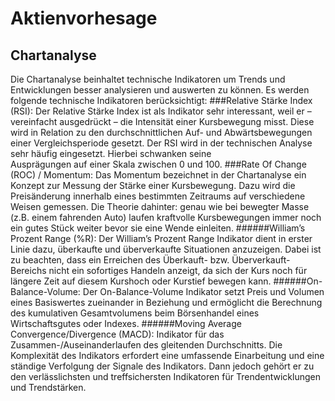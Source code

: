 # Aktienvorhesage

## Chartanalyse
Die Chartanalyse beinhaltet technische Indikatoren um Trends und Entwicklungen besser analysieren und auswerten zu können. Es werden folgende technische Indikatoren berücksichtigt:
###Relative Stärke Index (RSI):
    Der Relative Stärke Index ist als Indikator sehr interessant, weil er – vereinfacht ausgedrückt – die Intensität einer Kursbewegung misst. Diese wird in Relation zu den
    durchschnittlichen Auf- und Abwärtsbewegungen einer Vergleichsperiode gesetzt. Der RSI wird in der technischen Analyse sehr häufig eingesetzt. Hierbei schwanken seine   
    Ausprägungen auf einer Skala zwischen 0 und 100.
###Rate Of Change (ROC) / Momentum:
    Das Momentum bezeichnet in der Chartanalyse ein Konzept zur Messung der Stärke einer Kursbewegung. Dazu wird die Preisänderung innerhalb eines bestimmten Zeitraums auf 
    verschiedene Weisen gemessen. Die Theorie dahinter: genau wie bei bewegter Masse (z.B. einem fahrenden Auto) laufen kraftvolle Kursbewegungen immer noch ein gutes Stück weiter 
    bevor sie eine Wende einleiten.
######William’s Prozent Range (%R):
    Der William’s Prozent Range Indikator dient in erster Linie dazu,  überkaufte und überverkaufte Situationen 
    anzuzeigen. Dabei ist zu beachten, dass ein Erreichen des Überkauft- bzw. Überverkauft-Bereichs nicht ein sofortiges Handeln anzeigt, da sich der Kurs noch für längere 
    Zeit auf diesem Kurshoch oder Kurstief bewegen kann.
######On-Balance-Volume:
    Der On-Balance-Volume Indikator setzt Preis und Volumen eines Basiswertes zueinander in Beziehung und ermöglicht die 
    Berechnung des kumulativen Gesamtvolumens beim Börsenhandel eines Wirtschaftsgutes oder Indexes.
######Moving Average Convergence/Divergence (MACD):
    Indikator für das Zusammen-/Auseinanderlaufen des gleitenden Durchschnitts. Die Komplexität des Indikators erfordert eine umfassende Einarbeitung 
    und eine ständige Verfolgung der Signale des Indikators. Dann jedoch gehört er zu den verlässlichsten und treffsichersten Indikatoren für Trendentwicklungen und Trendstärken.

